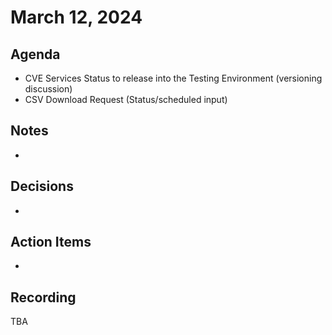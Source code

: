 # March 12, 2024

## Agenda

* CVE Services Status to release into the Testing Environment (versioning discussion)
* CSV Download Request (Status/scheduled input)

## Notes

*

## Decisions

*

## Action Items

*

## Recording

TBA
